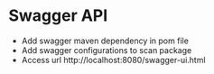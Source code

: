# Swagger API
* Add swagger maven dependency in pom file
* Add swagger configurations to scan package
* Access url http://localhost:8080/swagger-ui.html

